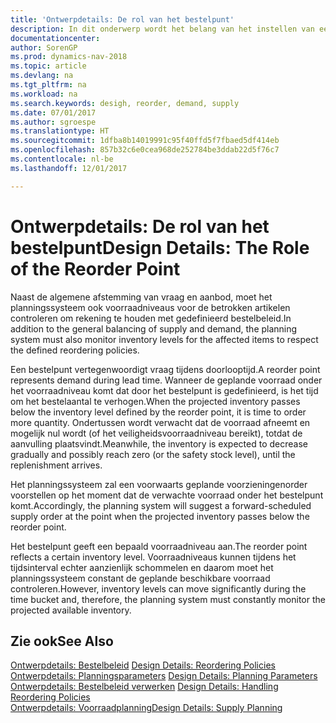 ```yaml
---
title: 'Ontwerpdetails: De rol van het bestelpunt'
description: In dit onderwerp wordt het belang van het instellen van een bestelpunt aangegeven, zodat u weet wanneer u meer voorraad moet bestellen.
documentationcenter: 
author: SorenGP
ms.prod: dynamics-nav-2018
ms.topic: article
ms.devlang: na
ms.tgt_pltfrm: na
ms.workload: na
ms.search.keywords: desigh, reorder, demand, supply
ms.date: 07/01/2017
ms.author: sgroespe
ms.translationtype: HT
ms.sourcegitcommit: 1dfba8b14019991c95f40ffd5f7fbaed5df414eb
ms.openlocfilehash: 857b32c6e0cea968de252784be3ddab22d5f76c7
ms.contentlocale: nl-be
ms.lasthandoff: 12/01/2017

---
```

# <a name="design-details-the-role-of-the-reorder-point"></a><span data-ttu-id="75902-103">Ontwerpdetails: De rol van het bestelpunt</span><span class="sxs-lookup"><span data-stu-id="75902-103">Design Details: The Role of the Reorder Point</span></span>
<span data-ttu-id="75902-104">Naast de algemene afstemming van vraag en aanbod, moet het planningssysteem ook voorraadniveaus voor de betrokken artikelen controleren om rekening te houden met gedefinieerd bestelbeleid.</span><span class="sxs-lookup"><span data-stu-id="75902-104">In addition to the general balancing of supply and demand, the planning system must also monitor inventory levels for the affected items to respect the defined reordering policies.</span></span>  
  
<span data-ttu-id="75902-105">Een bestelpunt vertegenwoordigt vraag tijdens doorlooptijd.</span><span class="sxs-lookup"><span data-stu-id="75902-105">A reorder point represents demand during lead time.</span></span> <span data-ttu-id="75902-106">Wanneer de geplande voorraad onder het voorraadniveau komt dat door het bestelpunt is gedefinieerd, is het tijd om het bestelaantal te verhogen.</span><span class="sxs-lookup"><span data-stu-id="75902-106">When the projected inventory passes below the inventory level defined by the reorder point, it is time to order more quantity.</span></span> <span data-ttu-id="75902-107">Ondertussen wordt verwacht dat de voorraad afneemt en mogelijk nul wordt (of het veiligheidsvoorraadniveau bereikt), totdat de aanvulling plaatsvindt.</span><span class="sxs-lookup"><span data-stu-id="75902-107">Meanwhile, the inventory is expected to decrease gradually and possibly reach zero (or the safety stock level), until the replenishment arrives.</span></span>  
  
<span data-ttu-id="75902-108">Het planningssysteem zal een voorwaarts geplande voorzieningenorder voorstellen op het moment dat de verwachte voorraad onder het bestelpunt komt.</span><span class="sxs-lookup"><span data-stu-id="75902-108">Accordingly, the planning system will suggest a forward-scheduled supply order at the point when the projected inventory passes below the reorder point.</span></span>  
  
<span data-ttu-id="75902-109">Het bestelpunt geeft een bepaald voorraadniveau aan.</span><span class="sxs-lookup"><span data-stu-id="75902-109">The reorder point reflects a certain inventory level.</span></span> <span data-ttu-id="75902-110">Voorraadniveaus kunnen tijdens het tijdsinterval echter aanzienlijk schommelen en daarom moet het planningssysteem constant de geplande beschikbare voorraad controleren.</span><span class="sxs-lookup"><span data-stu-id="75902-110">However, inventory levels can move significantly during the time bucket and, therefore, the planning system must constantly monitor the projected available inventory.</span></span>  
  
## <a name="see-also"></a><span data-ttu-id="75902-111">Zie ook</span><span class="sxs-lookup"><span data-stu-id="75902-111">See Also</span></span>  
<span data-ttu-id="75902-112">[Ontwerpdetails: Bestelbeleid](design-details-reordering-policies.md) </span><span class="sxs-lookup"><span data-stu-id="75902-112">[Design Details: Reordering Policies](design-details-reordering-policies.md) </span></span>  
<span data-ttu-id="75902-113">[Ontwerpdetails: Planningsparameters](design-details-planning-parameters.md) </span><span class="sxs-lookup"><span data-stu-id="75902-113">[Design Details: Planning Parameters](design-details-planning-parameters.md) </span></span>  
<span data-ttu-id="75902-114">[Ontwerpdetails: Bestelbeleid verwerken](design-details-handling-reordering-policies.md) </span><span class="sxs-lookup"><span data-stu-id="75902-114">[Design Details: Handling Reordering Policies](design-details-handling-reordering-policies.md) </span></span>  
[<span data-ttu-id="75902-115">Ontwerpdetails: Voorraadplanning</span><span class="sxs-lookup"><span data-stu-id="75902-115">Design Details: Supply Planning</span></span>](design-details-supply-planning.md)
